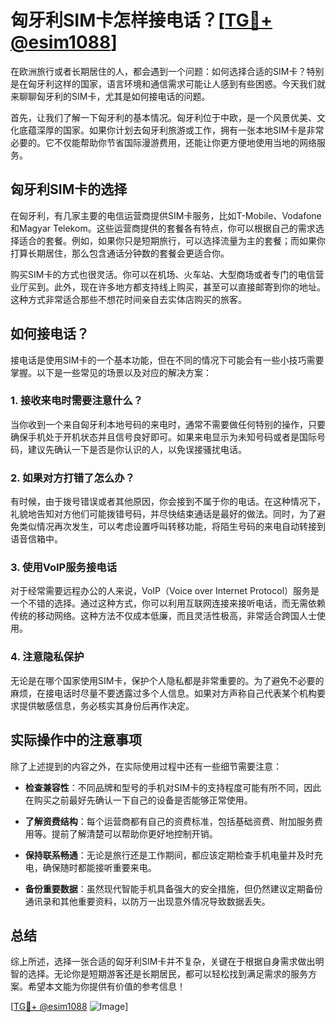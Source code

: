 # 匈牙利SIM卡怎样接电话？[[TG💪+ @esim1088](https://t.me/s/esim1088)]

在欧洲旅行或者长期居住的人，都会遇到一个问题：如何选择合适的SIM卡？特别是在匈牙利这样的国家，语言环境和通信需求可能让人感到有些困惑。今天我们就来聊聊匈牙利的SIM卡，尤其是如何接电话的问题。

首先，让我们了解一下匈牙利的基本情况。匈牙利位于中欧，是一个风景优美、文化底蕴深厚的国家。如果你计划去匈牙利旅游或工作，拥有一张本地SIM卡是非常必要的。它不仅能帮助你节省国际漫游费用，还能让你更方便地使用当地的网络服务。

## 匈牙利SIM卡的选择

在匈牙利，有几家主要的电信运营商提供SIM卡服务，比如T-Mobile、Vodafone和Magyar Telekom。这些运营商提供的套餐各有特点，你可以根据自己的需求选择适合的套餐。例如，如果你只是短期旅行，可以选择流量为主的套餐；而如果你打算长期居住，那么包含通话分钟数的套餐会更适合你。

购买SIM卡的方式也很灵活。你可以在机场、火车站、大型商场或者专门的电信营业厅买到。此外，现在许多地方都支持线上购买，甚至可以直接邮寄到你的地址。这种方式非常适合那些不想花时间亲自去实体店购买的旅客。

## 如何接电话？

接电话是使用SIM卡的一个基本功能，但在不同的情况下可能会有一些小技巧需要掌握。以下是一些常见的场景以及对应的解决方案：

### 1. 接收来电时需要注意什么？

当你收到一个来自匈牙利本地号码的来电时，通常不需要做任何特别的操作，只要确保手机处于开机状态并且信号良好即可。如果来电显示为未知号码或者是国际号码，建议先确认一下是否是你认识的人，以免误接骚扰电话。

### 2. 如果对方打错了怎么办？

有时候，由于拨号错误或者其他原因，你会接到不属于你的电话。在这种情况下，礼貌地告知对方他们可能拨错号码，并尽快结束通话是最好的做法。同时，为了避免类似情况再次发生，可以考虑设置呼叫转移功能，将陌生号码的来电自动转接到语音信箱中。

### 3. 使用VoIP服务接电话

对于经常需要远程办公的人来说，VoIP（Voice over Internet Protocol）服务是一个不错的选择。通过这种方式，你可以利用互联网连接来接听电话，而无需依赖传统的移动网络。这种方法不仅成本低廉，而且灵活性极高，非常适合跨国人士使用。

### 4. 注意隐私保护

无论是在哪个国家使用SIM卡，保护个人隐私都是非常重要的。为了避免不必要的麻烦，在接电话时尽量不要透露过多个人信息。如果对方声称自己代表某个机构要求提供敏感信息，务必核实其身份后再作决定。

## 实际操作中的注意事项

除了上述提到的内容之外，在实际使用过程中还有一些细节需要注意：

- **检查兼容性**：不同品牌和型号的手机对SIM卡的支持程度可能有所不同，因此在购买之前最好先确认一下自己的设备是否能够正常使用。
  
- **了解资费结构**：每个运营商都有自己的资费标准，包括基础资费、附加服务费用等。提前了解清楚可以帮助你更好地控制开销。

- **保持联系畅通**：无论是旅行还是工作期间，都应该定期检查手机电量并及时充电，确保随时都能接听重要来电。

- **备份重要数据**：虽然现代智能手机具备强大的安全措施，但仍然建议定期备份通讯录和其他重要资料，以防万一出现意外情况导致数据丢失。

## 总结

综上所述，选择一张合适的匈牙利SIM卡并不复杂，关键在于根据自身需求做出明智的选择。无论你是短期游客还是长期居民，都可以轻松找到满足需求的服务方案。希望本文能为你提供有价值的参考信息！

[[TG💪+ @esim1088](https://t.me/s/esim1088) ![Image](https://i.postimg.cc/4NQfJmqS/Snipaste-2025-05-13-00-14-12.png)]